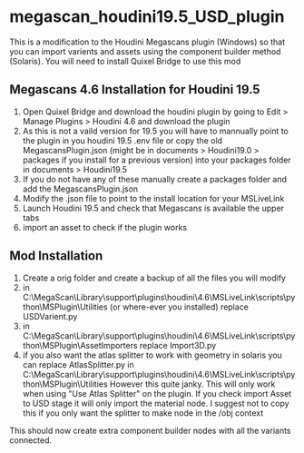 # megascan_houdini19.5_USD_plugin

This is a modification to the Houdini Megascans plugin (Windows) so that you can import varients and assets using the component builder method (Solaris).
You will need to install Quixel Bridge to use this mod

## Megascans 4.6 Installation for Houdini 19.5 
1. Open Quixel Bridge and download the houdini plugin by going to Edit > Manage Plugins > Houdini 4.6 and download the plugin
2. As this is not a vaild version for 19.5 you will have to mannually point to the plugin in you houdini 19.5 .env file or copy the old MegascansPlugin.json (might be in documents > Houdini19.0 > packages if you install for a previous version) into your packages folder in documents > Houdini19.5
3. If you do not have any of these manually create a packages folder and add the MegascansPlugin.json
4. Modify the .json file to point to the install location for your MSLiveLink
5. Launch Houdini 19.5 and check that Megascans is available the upper tabs
6. import an asset to check if the plugin works

## Mod Installation
1. Create a orig folder and create a backup of all the files you will modify
2. in C:\MegaScan\Library\support\plugins\houdini\4.6\MSLiveLink\scripts\python\MSPlugin\Utilities (or where-ever you installed) replace USDVarient.py
3. in C:\MegaScan\Library\support\plugins\houdini\4.6\MSLiveLink\scripts\python\MSPlugin\AssetImporters replace Import3D.py
4. if you also want the atlas splitter to work with geometry in solaris you can replace AtlasSplitter.py in C:\MegaScan\Library\support\plugins\houdini\4.6\MSLiveLink\scripts\python\MSPlugin\Utilities However this quite janky. This will only work when using "Use Atlas Splitter" on the plugin. If you check import Asset to USD stage it will only import the material node.
I suggest not to copy this if you only want the splitter to make node in the /obj context

This should now create extra component builder nodes with all the variants connected.
